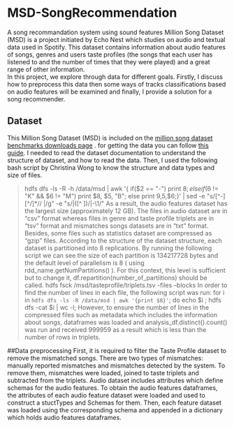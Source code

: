 # MSD-SongRecommendation
A song recommandation system using sound features
Million Song Dataset (MSD) is a project initiated by Echo Nest which studies on audio and textual data used in Spotify. 
This dataset contains information about audio features of songs, genres and users taste profiles (the songs that each user has listened to and the number of times that they were played) and a great range of other information.  
In this project, we explore through data for different goals. Firstly, I discuss how to preprocess this data then some ways of tracks classifications based on audio features will
be examined and finally, I provide a solution for a song recommender.


## Dataset
This Million Song Dataset (MSD) is included on the [million song dataset benchmarks downloads page](http://www.ifs.tuwien.ac.at/mir/msd/download.html) . for getting the data you can follow [this guide](https://labrosa.ee.columbia.edu/millionsong/pages/getting-dataset).
I needed to read the dataset documentation to understand the structure of dataset, and how to read the data. 
Then, I used the following bash script by Christina Wong to know the structure and data types and size of files.
>hdfs dfs -ls -R -h /data/msd | awk '{ if($2 == "-") print $8; else if($6 != "K" && $6 != "M") print $8, $5, "B"; else print $9,$5,$6;}' | sed -e "s/[^-][^\/]*\// |/g" -e "s/|\([^ ]\)/|-\1/" 
As a result, the audio features dataset has the largest size (approximately 12 GB). 
The files in audio dataset are in “csv” format whereas files in genre and taste profile triplets are in “tsv” format and mismatches songs datasets are in “txt” format.
Besides, some files such as statistics dataset are compressed as “gzip” files. 
According to the structure of the dataset structure, each dataset is partitioned into 8 replications. By running the following script we can see the size of each partition is 134217728 bytes and the default level of parallelism is 8 ( using rdd_name.getNumPartitions() ).
For this context, this level is sufficient but to change it, df.repartition(number_of_partiitions) should be called. 
>hdfs fsck /msd/tasteprofile/triplets.tsv -files –blocks
In order to find the number of lines in each file, the following script was run: 
>for i in `hdfs dfs -ls -R /data/msd | awk '{print $8}'`; do echo $i ; hdfs dfs -cat $i | wc -l; 
However, to ensure the number of lines in the compressed files such as metadata which includes the information about songs, dataframes was loaded and analysis_df.distinct().count() was run and received 999959 as a result which is less than the number of rows in triplets.

##Data preprocessing
First, it is required to filter the Taste Profile dataset to remove the mismatched songs. There are two types of mismatches: manually reported mismatches and mismatches detected by the system. To remove them, mismatches were loaded, joined to taste triplets and subtracted from the triplets. 
Audio dataset includes attributes which define schemas for the audio features. To obtain the audio features dataframes, the attributes of each audio feature dataset were loaded and used to construct a stuctTypes and Schemas for them. Then, each feature dataset was loaded using the corresponding schema and appended in a dictionary which holds audio features dataframes. 
